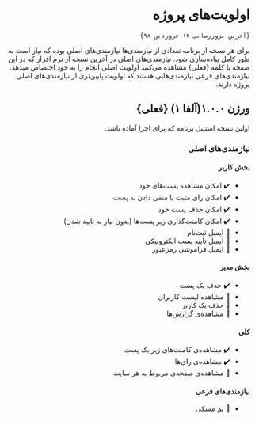<div dir="rtl">

# اولویت‌های پروژه

`{آخرین بروزرسانی ۱۲ فروردین ۹۸}`

برای هر نسخه از برنامه تعدادی از نیازمندی‌ها نیازمندی‌های اصلی بوده که نیاز است به طور کامل پیاده‌سازی شود. نیازمندی‌های اصلی در آخرین نسخه از نرم افزار که در این صفحه با کلمه {فعلی} مشاهده می‌کنید اولویت اصلی انجام را به خود اختصاص میدهد. نیازمندی‌های فرعی نیازمندی‌هایی هستند که اولویت پایین‌تری از نیازمندی‌های اصلی پروژه دارند.

## ورژن ۱.۰.۰(آلفا ۱) {فعلی}

اولین نسخه استیبل برنامه که برای اجرا آماده باشد.

### نیازمندی‌های اصلی

#### بخش کاربر

- :heavy_check_mark: امکان مشاهده پست‌های خود
- :heavy_check_mark: امکان رای مثبت یا منفی دادن به پست
- :heavy_check_mark: امکان حذف پست خود​
- :heavy_check_mark: امکان کامنت‌گذاری زیر پست‌ها (بدون نیاز به تایید شدن)
- :black_square_button: ایمیل ثبت‌نام
- :black_square_button: ایمیل تایید پست الکترونیکی
- :black_square_button: ایمیل فراموشی رمزعبور 	 	 	

#### بخش مدیر

- :heavy_check_mark: حذف یک پست
- :black_square_button: مشاهده لیست کاربران
- :black_square_button: حذف یک کاربر	  	
- :black_square_button: مشاهده‌ی گزارش‌ها

#### کلی

- :heavy_check_mark: مشاهده‌ی کامنت‌های زیر یک پست
- :heavy_check_mark: مشاهده‌ی رای‌ها
- :black_square_button: مشاهده‌ی صفحه‌ی مربوط به هر سایت

#### نیازمندی‌های فرعی

- :black_square_button: تم مشکی

</div>
